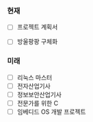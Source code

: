 ### 현재 

- [ ] 프로젝트 계획서
- [ ] 방울팡팡 구체화


### 미래


- [ ] 리눅스 마스터
- [ ] 전자산업기사
- [ ] 정보보안산업기사
- [ ] 전문가를 위한  C
- [ ] 임베디드 OS 개발 프로젝트